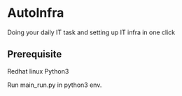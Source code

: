 # AutoInfra

Doing your daily IT task and setting up IT infra in one click

## Prerequisite

Redhat linux
Python3 

Run main_run.py in python3 env.
